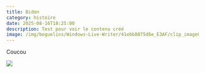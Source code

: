 ```yaml
---
title: Bidon
category: histoire
date: 2025-08-16T18:25:00
description: Test pour voir le contenu créé
image: /img/beguelins/Windows-Live-Writer/41ebb8075d6e_E3AF/clip_image002_2.jpg
---
```

Coucou

![](/img/beguelins/Windows-Live-Writer/390a05e84d25_EE1A/clip_image002_2.jpg)
